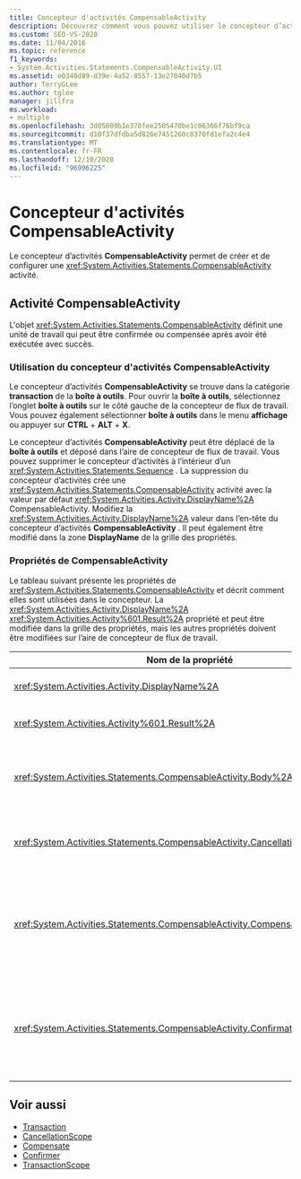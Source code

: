 ```yaml
---
title: Concepteur d'activités CompensableActivity
description: Découvrez comment vous pouvez utiliser le concepteur d’activités CompensableActivity dans Concepteur de flux de travail pour créer et configurer une activité CompensableActivity.
ms.custom: SEO-VS-2020
ms.date: 11/04/2016
ms.topic: reference
f1_keywords:
- System.Activities.Statements.CompensableActivity.UI
ms.assetid: e0340d89-d39e-4a52-8557-13e27040d7b5
author: TerryGLee
ms.author: tglee
manager: jillfra
ms.workload:
- multiple
ms.openlocfilehash: 3d05809b1e370fee2505470be1c06366f76bf9ca
ms.sourcegitcommit: d10f37dfdba5d826e7451260c8370fd1efa2c4e4
ms.translationtype: MT
ms.contentlocale: fr-FR
ms.lasthandoff: 12/10/2020
ms.locfileid: "96996225"
---
```

# <a name="compensableactivity-activity-designer"></a>Concepteur d'activités CompensableActivity

Le concepteur d’activités **CompensableActivity** permet de créer et de configurer une <xref:System.Activities.Statements.CompensableActivity> activité.

## <a name="the-compensableactivity-activity"></a>Activité CompensableActivity
 L'objet <xref:System.Activities.Statements.CompensableActivity> définit une unité de travail qui peut être confirmée ou compensée après avoir été exécutée avec succès.

### <a name="using-the-compensableactivity-activity-designer"></a>Utilisation du concepteur d'activités CompensableActivity
 Le concepteur d’activités **CompensableActivity** se trouve dans la catégorie **transaction** de la **boîte à outils**. Pour ouvrir la **boîte à outils**, sélectionnez l’onglet **boîte à outils** sur le côté gauche de la concepteur de flux de travail. Vous pouvez également sélectionner **boîte à outils** dans le menu **affichage** ou appuyer sur **CTRL** + **ALT** + **X**.

 Le concepteur d’activités **CompensableActivity** peut être déplacé de la **boîte à outils** et déposé dans l’aire de concepteur de flux de travail. Vous pouvez supprimer le concepteur d’activités à l’intérieur d’un <xref:System.Activities.Statements.Sequence> . La suppression du concepteur d’activités crée une <xref:System.Activities.Statements.CompensableActivity> activité avec la valeur par défaut <xref:System.Activities.Activity.DisplayName%2A> CompensableActivity. Modifiez la <xref:System.Activities.Activity.DisplayName%2A> valeur dans l’en-tête du concepteur d’activités **CompensableActivity** . Il peut également être modifié dans la zone **DisplayName** de la grille des propriétés.

### <a name="the-compensableactivity-properties"></a>Propriétés de CompensableActivity
 Le tableau suivant présente les propriétés de <xref:System.Activities.Statements.CompensableActivity> et décrit comment elles sont utilisées dans le concepteur. La <xref:System.Activities.Activity.DisplayName%2A> <xref:System.Activities.Activity%601.Result%2A> propriété et peut être modifiée dans la grille des propriétés, mais les autres propriétés doivent être modifiées sur l’aire de concepteur de flux de travail.

|Nom de la propriété|Obligatoire|Usage|
|-|--------------|-|
|<xref:System.Activities.Activity.DisplayName%2A>|False|Nom convivial facultatif de l'activité <xref:System.Activities.Statements.CompensableActivity>. La valeur par défaut est CompensableActivity.|
|<xref:System.Activities.Activity%601.Result%2A>|False|Spécifie la valeur de retour de l'objet <xref:System.Activities.Statements.CompensableActivity>. Cette propriété doit être modifiée dans la grille des propriétés.|
|<xref:System.Activities.Statements.CompensableActivity.Body%2A>|True|Spécifie l'activité pour laquelle la logique de compensation, d'annulation et de confirmation est fournie. Pour ajouter l' <xref:System.Activities.Statements.CompensableActivity.Body%2A> activité, déposez une activité de la boîte **à outils** dans la zone **corps** du concepteur d’activités **CompensableActivity** . Ajoutez le texte d’indication « déposer l’activité ici ».|
|<xref:System.Activities.Statements.CompensableActivity.CancellationHandler%2A>|False|Spécifie l’activité qui est exécutée en cas d’annulation. Pour ajouter l’activité, déposez son concepteur de la boîte **à outils** dans la zone **CancellationHandler** du concepteur d’activités **CompensableActivity** . Ajoutez le texte d’indication « déposer l’activité ici ».|
|<xref:System.Activities.Statements.CompensableActivity.CompensationHandler%2A>|False|Spécifie l'activité à exécuter lors de la compensation de l'activité <xref:System.Activities.Statements.CompensableActivity.Body%2A>. Ce gestionnaire peut être appelé explicitement à l'aide de l'activité <xref:System.Activities.Statements.Compensate>.<br /><br /> Pour ajouter l’activité, déposez son concepteur d’activités de la boîte **à outils** dans la zone **CompensationHandler** du concepteur d’activités **CompensableActivity** . Ajoutez le texte d’indication « déposer l’activité ici ».|
|<xref:System.Activities.Statements.CompensableActivity.ConfirmationHandler%2A>|False|Spécifie l'activité à exécuter lors de la confirmation de l'activité <xref:System.Activities.Statements.CompensableActivity.Body%2A>. Ce gestionnaire peut être appelé explicitement à l'aide de l'activité <xref:System.Activities.Statements.Confirm>.<br /><br /> Pour ajouter l’activité, déposez son concepteur d’activités de la boîte **à outils** dans la zone **ConfirmationHandler** du concepteur d’activités **CompensableActivity** . Ajoutez le texte d’indication « déposer l’activité ici ».|

## <a name="see-also"></a>Voir aussi

- [Transaction](../workflow-designer/transaction-activity-designers.md)
- [CancellationScope](../workflow-designer/cancellationscope-activity-designer.md)
- [Compensate](../workflow-designer/compensate-activity-designer.md)
- [Confirmer](../workflow-designer/confirm-activity-designer.md)
- [TransactionScope](../workflow-designer/transactionscope-activity-designer.md)
